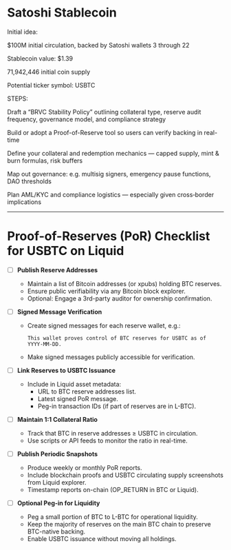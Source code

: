 # Satoshi Stablecoin

Initial idea:

$100M initial circulation, backed by Satoshi wallets 3 through 22

Stablecoin value: $1.39

71,942,446 initial coin supply

Potential ticker symbol: USBTC


STEPS:

Draft a “BRVC Stability Policy” outlining collateral type, reserve audit frequency, governance model, and compliance strategy

Build or adopt a Proof-of-Reserve tool so users can verify backing in real-time

Define your collateral and redemption mechanics — capped supply, mint & burn formulas, risk buffers

Map out governance: e.g. multisig signers, emergency pause functions, DAO thresholds

Plan AML/KYC and compliance logistics — especially given cross‑border implications

***
# Proof-of-Reserves (PoR) Checklist for USBTC on Liquid

- [ ] **Publish Reserve Addresses**
  - Maintain a list of Bitcoin addresses (or xpubs) holding BTC reserves.
  - Ensure public verifiability via any Bitcoin block explorer.
  - Optional: Engage a 3rd-party auditor for ownership confirmation.

- [ ] **Signed Message Verification**
  - Create signed messages for each reserve wallet, e.g.:
    ```
    This wallet proves control of BTC reserves for USBTC as of YYYY-MM-DD.
    ```
  - Make signed messages publicly accessible for verification.

- [ ] **Link Reserves to USBTC Issuance**
  - Include in Liquid asset metadata:
    - URL to BTC reserve addresses list.
    - Latest signed PoR message.
    - Peg-in transaction IDs (if part of reserves are in L-BTC).

- [ ] **Maintain 1:1 Collateral Ratio**
  - Track that BTC in reserve addresses ≥ USBTC in circulation.
  - Use scripts or API feeds to monitor the ratio in real-time.

- [ ] **Publish Periodic Snapshots**
  - Produce weekly or monthly PoR reports.
  - Include blockchain proofs and USBTC circulating supply screenshots from Liquid explorer.
  - Timestamp reports on-chain (OP_RETURN in BTC or Liquid).

- [ ] **Optional Peg-in for Liquidity**
  - Peg a small portion of BTC to L-BTC for operational liquidity.
  - Keep the majority of reserves on the main BTC chain to preserve BTC-native backing.
  - Enable USBTC issuance without moving all holdings.
